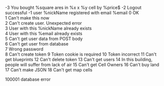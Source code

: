 -3 You bought %square ares in %x x %y cell by %price$
-2 Logout successful
-1 user %nickName registered with email %email
0 OK   
1 Can't make this now  
2 Can't create user. Unexpected error  
3 User with this %nickName already exists  
4 User with this %email already exists  
5 Can't get user data from POST body  
6 Can't get user from database  
7 Wrong password    
8 Can't create token
9 Token cookie is required
10 Token incorrect
11 Can't get blueprints
12 Can't delete token
13 Can't get users
14 In this building, people will suffer from lack of air
15 Can't get Cell Owners
16 Can't buy land
17 Can't make JSON
18 Can't get map cells

100001 database error